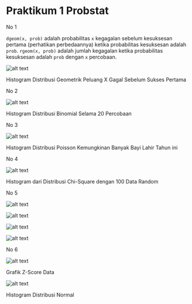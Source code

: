 # Praktikum 1 Probstat

No 1

`dgeom(x, prob)` adalah probabilitas `x` kegagalan sebelum kesuksesan pertama (perhatikan perbedaannya) ketika probabilitas kesuksesan adalah `prob`.
`rgeom(x, prob)` adalah jumlah kegagalan ketika probabilitas kesuksesan adalah `prob` dengan `x` percobaan.

![alt text](https://github.com/fannyfaizul/praktikum1probskuy/blob/main/img/Rplot01.png)

Histogram Distribusi Geometrik Peluang X Gagal Sebelum Sukses Pertama

No 2

![alt text](https://github.com/fannyfaizul/praktikum1probskuy/blob/main/img/Rplot.png)

Histogram Distribusi Binomial Selama 20 Percobaan

No 3

![alt text](https://github.com/fannyfaizul/praktikum1probskuy/blob/main/img/Rplot02.png)

Histogram Distribusi Poisson Kemungkinan Banyak Bayi Lahir Tahun ini

No 4

![alt text](https://github.com/fannyfaizul/praktikum1probskuy/blob/main/img/Rplot03.png)

Histogram dari Distribusi Chi-Square dengan 100 Data Random

No 5

![alt text](https://github.com/fannyfaizul/praktikum1probskuy/blob/main/img/Rplot04.png)

![alt text](https://github.com/fannyfaizul/praktikum1probskuy/blob/main/img/Rplot05.png)

![alt text](https://github.com/fannyfaizul/praktikum1probskuy/blob/main/img/Rplot06.png)

![alt text](https://github.com/fannyfaizul/praktikum1probskuy/blob/main/img/Rplot07.png)

No 6

![alt text](https://github.com/fannyfaizul/praktikum1probskuy/blob/main/img/Rplot09.png)

Grafik Z-Score Data

![alt text](https://github.com/fannyfaizul/praktikum1probskuy/blob/main/img/Rplot08.png)

Histogram Distribusi Normal
